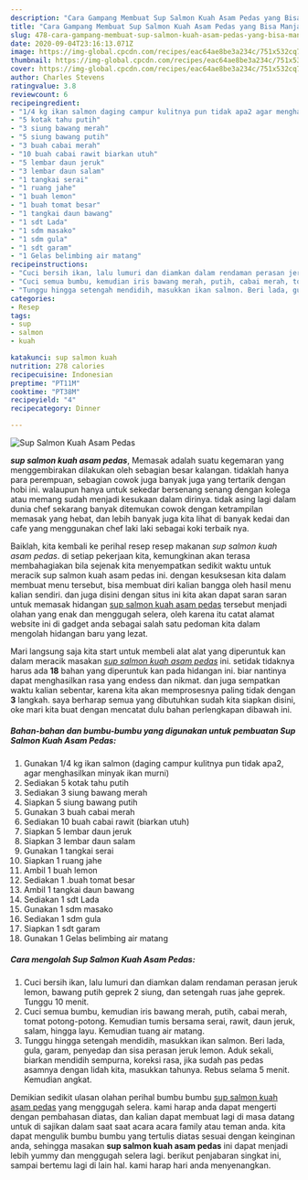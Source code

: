 ```yaml
---
description: "Cara Gampang Membuat Sup Salmon Kuah Asam Pedas yang Bisa Manjain Lidah"
title: "Cara Gampang Membuat Sup Salmon Kuah Asam Pedas yang Bisa Manjain Lidah"
slug: 478-cara-gampang-membuat-sup-salmon-kuah-asam-pedas-yang-bisa-manjain-lidah
date: 2020-09-04T23:16:13.071Z
image: https://img-global.cpcdn.com/recipes/eac64ae8be3a234c/751x532cq70/sup-salmon-kuah-asam-pedas-foto-resep-utama.jpg
thumbnail: https://img-global.cpcdn.com/recipes/eac64ae8be3a234c/751x532cq70/sup-salmon-kuah-asam-pedas-foto-resep-utama.jpg
cover: https://img-global.cpcdn.com/recipes/eac64ae8be3a234c/751x532cq70/sup-salmon-kuah-asam-pedas-foto-resep-utama.jpg
author: Charles Stevens
ratingvalue: 3.8
reviewcount: 6
recipeingredient:
- "1/4 kg ikan salmon daging campur kulitnya pun tidak apa2 agar menghasilkan minyak ikan murni"
- "5 kotak tahu putih"
- "3 siung bawang merah"
- "5 siung bawang putih"
- "3 buah cabai merah"
- "10 buah cabai rawit biarkan utuh"
- "5 lembar daun jeruk"
- "3 lembar daun salam"
- "1 tangkai serai"
- "1 ruang jahe"
- "1 buah lemon"
- "1 buah tomat besar"
- "1 tangkai daun bawang"
- "1 sdt Lada"
- "1 sdm masako"
- "1 sdm gula"
- "1 sdt garam"
- "1 Gelas belimbing air matang"
recipeinstructions:
- "Cuci bersih ikan, lalu lumuri dan diamkan dalam rendaman perasan jeruk lemon, bawang putih geprek 2 siung, dan setengah ruas jahe geprek. Tunggu 10 menit."
- "Cuci semua bumbu, kemudian iris bawang merah, putih, cabai merah, tomat potong-potong. Kemudian tumis bersama serai, rawit, daun jeruk, salam, hingga layu. Kemudian tuang air matang."
- "Tunggu hingga setengah mendidih, masukkan ikan salmon. Beri lada, gula, garam, penyedap dan sisa perasan jeruk lemon. Aduk sekali, biarkan mendidih sempurna, koreksi rasa, jika sudah pas pedas asamnya dengan lidah kita, masukkan tahunya. Rebus selama 5 menit. Kemudian angkat."
categories:
- Resep
tags:
- sup
- salmon
- kuah

katakunci: sup salmon kuah 
nutrition: 278 calories
recipecuisine: Indonesian
preptime: "PT11M"
cooktime: "PT38M"
recipeyield: "4"
recipecategory: Dinner

---
```



![Sup Salmon Kuah Asam Pedas](https://img-global.cpcdn.com/recipes/eac64ae8be3a234c/751x532cq70/sup-salmon-kuah-asam-pedas-foto-resep-utama.jpg)

<b><i>sup salmon kuah asam pedas</i></b>, Memasak adalah suatu kegemaran yang menggembirakan dilakukan oleh sebagian besar kalangan. tidaklah hanya para perempuan, sebagian cowok juga banyak juga yang tertarik dengan hobi ini. walaupun hanya untuk sekedar bersenang senang dengan kolega atau memang sudah menjadi kesukaan dalam dirinya. tidak asing lagi dalam dunia chef sekarang banyak ditemukan cowok dengan ketrampilan memasak yang hebat, dan lebih banyak juga kita lihat di banyak kedai dan cafe yang menggunakan chef laki laki sebagai koki terbaik nya.



Baiklah, kita kembali ke perihal resep resep makanan <i>sup salmon kuah asam pedas</i>. di setiap pekerjaan kita, kemungkinan akan terasa membahagiakan bila sejenak kita menyempatkan sedikit waktu untuk meracik sup salmon kuah asam pedas ini. dengan kesuksesan kita dalam membuat menu tersebut, bisa membuat diri kalian bangga oleh hasil menu kalian sendiri. dan juga disini dengan situs ini kita akan dapat saran saran untuk memasak hidangan <u>sup salmon kuah asam pedas</u> tersebut menjadi olahan yang enak dan menggugah selera, oleh karena itu catat alamat website ini di gadget anda sebagai salah satu pedoman kita dalam mengolah hidangan baru yang lezat.


Mari langsung saja kita start untuk membeli alat alat yang diperuntuk kan dalam meracik masakan <u><i>sup salmon kuah asam pedas</i></u> ini. setidak tidaknya harus ada <b>18</b> bahan yang diperuntuk kan pada hidangan ini. biar nantinya dapat menghasilkan rasa yang endess dan nikmat. dan juga sempatkan waktu kalian sebentar, karena kita akan memprosesnya paling tidak dengan <b>3</b> langkah. saya berharap semua yang dibutuhkan sudah kita siapkan disini, oke mari kita buat dengan mencatat dulu bahan perlengkapan dibawah ini.

<!--inarticleads1-->

##### Bahan-bahan dan bumbu-bumbu yang digunakan untuk pembuatan Sup Salmon Kuah Asam Pedas:

1. Gunakan 1/4 kg ikan salmon (daging campur kulitnya pun tidak apa2, agar menghasilkan minyak ikan murni)
1. Sediakan 5 kotak tahu putih
1. Sediakan 3 siung bawang merah
1. Siapkan 5 siung bawang putih
1. Gunakan 3 buah cabai merah
1. Sediakan 10 buah cabai rawit (biarkan utuh)
1. Siapkan 5 lembar daun jeruk
1. Siapkan 3 lembar daun salam
1. Gunakan 1 tangkai serai
1. Siapkan 1 ruang jahe
1. Ambil 1 buah lemon
1. Sediakan 1 .buah tomat besar
1. Ambil 1 tangkai daun bawang
1. Sediakan 1 sdt Lada
1. Gunakan 1 sdm masako
1. Sediakan 1 sdm gula
1. Siapkan 1 sdt garam
1. Gunakan 1 Gelas belimbing air matang




<!--inarticleads2-->

##### Cara mengolah Sup Salmon Kuah Asam Pedas:

1. Cuci bersih ikan, lalu lumuri dan diamkan dalam rendaman perasan jeruk lemon, bawang putih geprek 2 siung, dan setengah ruas jahe geprek. Tunggu 10 menit.
1. Cuci semua bumbu, kemudian iris bawang merah, putih, cabai merah, tomat potong-potong. Kemudian tumis bersama serai, rawit, daun jeruk, salam, hingga layu. Kemudian tuang air matang.
1. Tunggu hingga setengah mendidih, masukkan ikan salmon. Beri lada, gula, garam, penyedap dan sisa perasan jeruk lemon. Aduk sekali, biarkan mendidih sempurna, koreksi rasa, jika sudah pas pedas asamnya dengan lidah kita, masukkan tahunya. Rebus selama 5 menit. Kemudian angkat.




Demikian sedikit ulasan olahan perihal bumbu bumbu <u>sup salmon kuah asam pedas</u> yang menggugah selera. kami harap anda dapat mengerti dengan pembahasan diatas, dan kalian dapat membuat lagi di masa datang untuk di sajikan dalam saat saat acara acara family atau teman anda. kita dapat mengulik bumbu bumbu yang tertulis diatas sesuai dengan keinginan anda, sehingga masakan <b>sup salmon kuah asam pedas</b> ini dapat menjadi lebih yummy dan menggugah selera lagi. berikut penjabaran singkat ini, sampai bertemu lagi di lain hal. kami harap hari anda menyenangkan.
